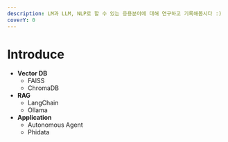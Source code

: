 ```yaml
---
description: LM과 LLM, NLP로 할 수 있는 응용분야에 대해 연구하고 기록해봅시다 :)
coverY: 0
---
```


# Introduce

* **Vector DB**
  * FAISS
  * ChromaDB
* **RAG**
  * LangChain
  * Ollama
* **Application**
  * Autonomous Agent
  * Phidata
